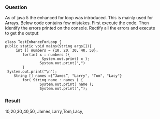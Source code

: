 <h3>Question</h3>

As of java 5 the enhanced for loop was introduced. This is mainly used for Arrays. Below code contains few mistakes. First execute the code. Then identify the errors printed on the console. Rectify all the errors and execute to get the output:

	class TestEnhanceForLoop {
   	public static void mains(String args[]){
     	 int [] numbers = {10, 20, 30, 40, 50};
      		for(int x : numbers ){
        			 System.out.print( x );
         			System.out.print(",")
      		}
	 System.out.print("\n");
      	String [] names ={“James”, "Larry", "Tom", "Lacy"}
      		for( String name : names ) {
        		 	System.out.print( name );
         			System.out.print(",");


<h3>Result</h3>

10,20,30,40,50,
James,Larry,Tom,Lacy,